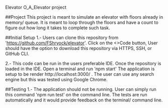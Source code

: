 Elevator
O_A_Elevator project

##Project This project is meant to simulate an elevator with floors already in memory/ queue. It is meant to loop through the floors and have a count
to figure out how long it takes to complete such task.

##Initial Setup
1.- Users can clone this repository from 'https://github.com/FShryock/elevator'. Click on the <>Code button, User should have the option to download
this repository via HTTPS, SSH, or GitHub CLI.

2.- This code can be run in the users preferable IDE. Once the repository is loaded in the IDE. Open a terminal and run 'npm start'
The application is setup to be render http://localhost:3000/ . The user can use any search engine but this was tested using Google Chrome.

##Testing
1.- The application should not be running. User can simply run this command 'npm run test' on the command line.
The tests are run automatically and it would provide feedback on the terminal/ command line.


